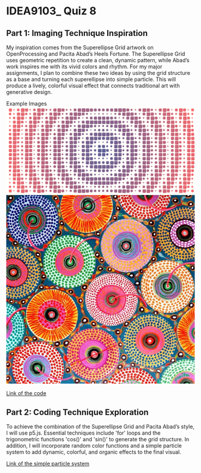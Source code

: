 # IDEA9103_ Quiz 8

## Part 1: Imaging Technique Inspiration

My inspiration comes from the Superellipse Grid artwork on OpenProcessing and Pacita Abad’s Heels Fortune. The Superellipse Grid uses geometric repetition to create a clean, dynamic pattern, while Abad’s work inspires me with its vivid colors and rhythm. For my major assignments, I plan to combine these two ideas by using the grid structure as a base and turning each superellipse into simple particle. This will produce a lively, colorful visual effect that connects traditional art with generative design.


Example Images  
![Example 1](<Images/Superellipse Grid.png>)
![Example 2](<Images/Heels Fortune.jpg>)



[Link of the code](https://openprocessing.org/sketch/2685985)



## Part 2: Coding Technique Exploration

To achieve the combination of the Superellipse Grid and Pacita Abad’s style, I will use p5.js. Essential techniques include 'for' loops and the trigonometric functions 'cos()' and 'sin()' to generate the grid structure. In addition, I will incorporate random color functions and a simple particle system to add dynamic, colorful, and organic effects to the final visual.



[Link of the simple particle system](https://thecodingtrain.com/challenges/78-simple-particle-system?utm_source=chatgpt.com)
